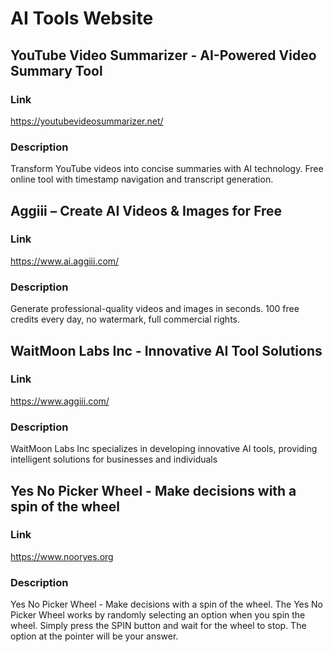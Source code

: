 # AI Tools Website

## YouTube Video Summarizer - AI-Powered Video Summary Tool
### Link
https://youtubevideosummarizer.net/
### Description
Transform YouTube videos into concise summaries with AI technology. Free online tool with timestamp navigation and transcript generation.

## Aggiii – Create AI Videos & Images for Free
### Link
https://www.ai.aggiii.com/
### Description
Generate professional-quality videos and images in seconds. 100 free credits every day, no watermark, full commercial rights.

## WaitMoon Labs Inc - Innovative AI Tool Solutions
### Link
https://www.aggiii.com/
### Description
WaitMoon Labs Inc specializes in developing innovative AI tools, providing intelligent solutions for businesses and individuals

## Yes No Picker Wheel - Make decisions with a spin of the wheel
### Link
https://www.nooryes.org
### Description
Yes No Picker Wheel - Make decisions with a spin of the wheel. The Yes No Picker Wheel works by randomly selecting an option when you spin the wheel. Simply press the SPIN button and wait for the wheel to stop. The option at the pointer will be your answer.



